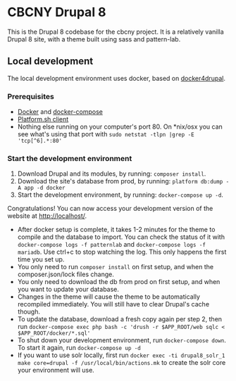 # CBCNY Drupal 8

This is the Drupal 8 codebase for the cbcny project. It is a relatively vanilla Drupal 8 site, with a theme built using sass and pattern-lab. 

## Local development

The local development environment uses docker, based on [docker4drupal](http://docs.docker4drupal.org/en/latest/).

### Prerequisites

* [Docker](https://docker.com) and [docker-compose](https://docs.docker.com/compose/install/)
* [Platform.sh client](https://docs.platform.sh/overview/cli.html#how-do-i-get-it)
* Nothing else running on your computer's port 80. On *nix/osx you can see what's using that port with `sudo netstat -tlpn |grep -E 'tcp[^6].*:80'`

### Start the development environment

1) Download Drupal and its modules, by running: `composer install`.
2) Download the site's database from prod, by running: `platform db:dump -A app -d docker`
3) Start the development environment, by running: `docker-compose up -d`.

Congratulations! You can now access your development version of the website at [http://localhost/](http://localhost/).

* After docker setup is complete, it takes 1-2 minutes for the theme to compile and the database to import. You can check the status of it with `docker-compose logs -f patternlab` and `docker-compose logs -f mariadb`. Use ctrl+c to stop watching the log. This only happens the first time you set up.
* You only need to run `composer install` on first setup, and when the composer.json/lock files change.
* You only need to download the db from prod on first setup, and when you want to update your database. 
* Changes in the theme will cause the theme to be automatically recompiled immediately. You will still have to clear Drupal's cache though.
* To update the database, download a fresh copy again per step 2, then run `docker-compose exec php bash -c 'drush -r $APP_ROOT/web sqlc < $APP_ROOT/docker/*.sql'`
* To shut down your development environment, run `docker-compose down`. To start it again, run `docker-compose up -d`
* If you want to use solr locally, first run `docker exec -ti drupal8_solr_1 make core=drupal -f /usr/local/bin/actions.mk` to create the solr core your environment will use.



